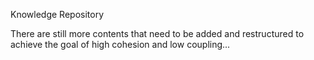 Knowledge Repository

There are still more contents that need to be added and restructured to achieve the goal of high cohesion and low coupling...
